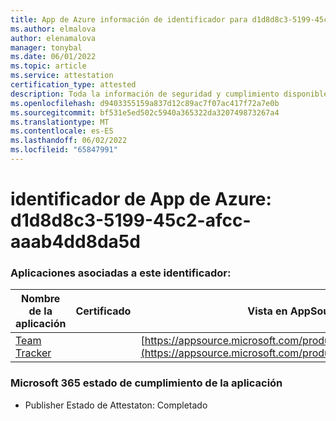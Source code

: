 ```yaml
---
title: App de Azure información de identificador para d1d8d8c3-5199-45c2-afcc-aaab4dd8da5d
ms.author: elmalova
author: elenamalova
manager: tonybal
ms.date: 06/01/2022
ms.topic: article
ms.service: attestation
certification_type: attested
description: Toda la información de seguridad y cumplimiento disponible para d1d8d8c3-5199-45c2-afcc-aaab4dd8da5d.
ms.openlocfilehash: d9403355159a837d12c89ac7f07ac417f72a7e0b
ms.sourcegitcommit: bf531e5ed502c5940a365322da320749873267a4
ms.translationtype: MT
ms.contentlocale: es-ES
ms.lasthandoff: 06/02/2022
ms.locfileid: "65847991"
---
```

# <a name="azure-app-id-d1d8d8c3-5199-45c2-afcc-aaab4dd8da5d"></a>identificador de App de Azure: d1d8d8c3-5199-45c2-afcc-aaab4dd8da5d


### <a name="apps-associated-with-this-id"></a>Aplicaciones asociadas a este identificador:
| **Nombre de la aplicación** | **Certificado** | **Vista en AppSource** |
|--------------|---------------|-----------------------|
| [Team Tracker](../forward/WA200003572.md) |  | [https://appsource.microsoft.com/product/office/WA200003572](https://appsource.microsoft.com/product/office/WA200003572) |

### <a name="microsoft-365-app-compliance-status"></a>Microsoft 365 estado de cumplimiento de la aplicación
- Publisher Estado de Attestaton: Completado
